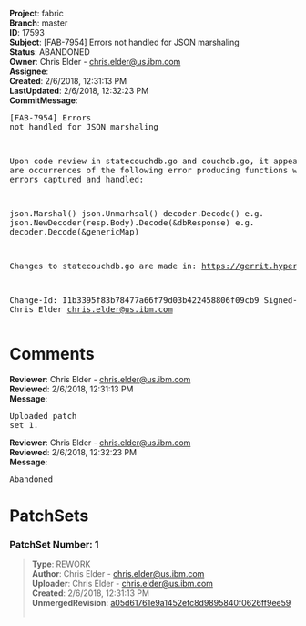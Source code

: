 <strong>Project</strong>: fabric<br><strong>Branch</strong>: master<br><strong>ID</strong>: 17593<br><strong>Subject</strong>: [FAB-7954] Errors not handled for JSON marshaling<br><strong>Status</strong>: ABANDONED<br><strong>Owner</strong>: Chris Elder - chris.elder@us.ibm.com<br><strong>Assignee</strong>:<br><strong>Created</strong>: 2/6/2018, 12:31:13 PM<br><strong>LastUpdated</strong>: 2/6/2018, 12:32:23 PM<br><strong>CommitMessage</strong>:<br><pre>[FAB-7954] Errors not handled for JSON marshaling

Upon code review in statecouchdb.go and couchdb.go, it appears
there are occurrences of the following error producing functions
without errors captured and handled:

json.Marshal()
json.Unmarhsal()
decoder.Decode()
   e.g. json.NewDecoder(resp.Body).Decode(&dbResponse)
   e.g. decoder.Decode(&genericMap)

Changes to statecouchdb.go are made in:
https://gerrit.hyperledger.org/r/#/c/17347/

Change-Id: I1b3395f83b78477a66f79d03b422458806f09cb9
Signed-off-by: Chris Elder <chris.elder@us.ibm.com>
</pre><h1>Comments</h1><strong>Reviewer</strong>: Chris Elder - chris.elder@us.ibm.com<br><strong>Reviewed</strong>: 2/6/2018, 12:31:13 PM<br><strong>Message</strong>: <pre>Uploaded patch set 1.</pre><strong>Reviewer</strong>: Chris Elder - chris.elder@us.ibm.com<br><strong>Reviewed</strong>: 2/6/2018, 12:32:23 PM<br><strong>Message</strong>: <pre>Abandoned</pre><h1>PatchSets</h1><h3>PatchSet Number: 1</h3><blockquote><strong>Type</strong>: REWORK<br><strong>Author</strong>: Chris Elder - chris.elder@us.ibm.com<br><strong>Uploader</strong>: Chris Elder - chris.elder@us.ibm.com<br><strong>Created</strong>: 2/6/2018, 12:31:13 PM<br><strong>UnmergedRevision</strong>: [a05d61761e9a1452efc8d9895840f0626ff9ee59](https://github.com/hyperledger-gerrit-archive/fabric/commit/a05d61761e9a1452efc8d9895840f0626ff9ee59)<br><br></blockquote>